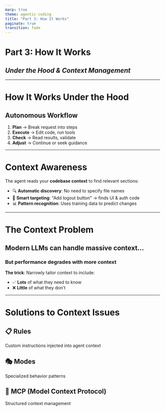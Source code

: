 ```yaml
---
marp: true
theme: agentic-coding
title: "Part 3: How It Works"
paginate: true
transition: fade
---
```


<!-- _class: lead -->

# **Part 3: How It Works**

## _Under the Hood & Context Management_

---

# How It Works Under the Hood

## Autonomous Workflow

1. **Plan** → Break request into steps
2. **Execute** → Edit code, run tools
3. **Check** → Read results, validate
4. **Adjust** → Continue or seek guidance

<!-- _class: invert -->

---

# Context Awareness

The agent reads your **codebase context** to find relevant sections:

- 🔍 **Automatic discovery**: No need to specify file names
- 🎯 **Smart targeting**: "Add logout button" → finds UI & auth code
- 📊 **Pattern recognition**: Uses training data to predict changes

---

# The Context Problem

<!-- _class: invert -->

## Modern LLMs can handle massive context...

### But performance degrades with more context

**The trick**: Narrowly tailor context to include:

- ✅ **Lots** of what they need to know
- ❌ **Little** of what they don't

---

# Solutions to Context Issues

## 📋 **Rules**

Custom instructions injected into agent context

## 🎭 **Modes**

Specialized behavior patterns

## 🔌 **MCP (Model Context Protocol)**

Structured context management
